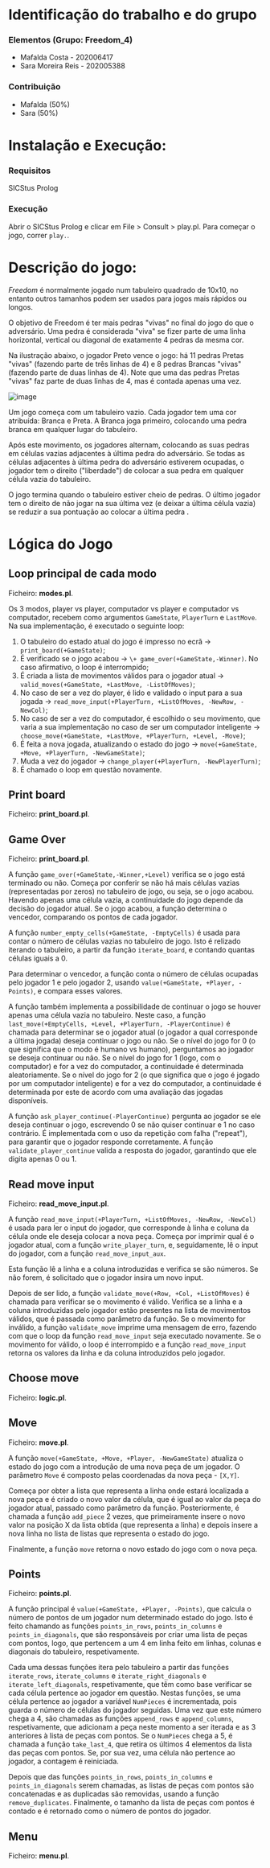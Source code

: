 # Identificação do trabalho e do grupo

### Elementos (Grupo: Freedom_4)

- Mafalda Costa - 202006417
- Sara Moreira Reis - 202005388

### Contribuição
- Mafalda (50%)
- Sara (50%)

# Instalação e Execução:

### Requisitos
SICStus Prolog

### Execução
Abrir o SICStus Prolog e clicar em File > Consult > play.pl. Para começar o jogo, correr `play.`.


# Descrição do jogo:

*Freedom* é normalmente jogado num tabuleiro quadrado de 10x10, no entanto outros tamanhos podem ser usados para jogos mais rápidos ou longos.

O objetivo de Freedom é ter mais pedras "vivas" no final do jogo do que o adversário. Uma pedra é considerada "viva" se fizer parte de uma linha horizontal, vertical ou diagonal de exatamente 4 pedras da mesma cor.

Na ilustração abaixo, o jogador Preto vence o jogo: há 11 pedras Pretas "vivas" (fazendo parte de três linhas de 4) e 8 pedras Brancas "vivas" (fazendo parte de duas linhas de 4). Note que uma das pedras Pretas "vivas" faz parte de duas linhas de 4, mas é contada apenas uma vez.

![image](images/board_example.png)

Um jogo começa com um tabuleiro vazio.
Cada jogador tem uma cor atribuída: Branca e Preta.
A Branca joga primeiro, colocando uma pedra branca em qualquer lugar do tabuleiro.

Após este movimento, os jogadores alternam, colocando as suas pedras em células vazias adjacentes à última pedra do adversário. Se todas as células adjacentes à última pedra do adversário estiverem ocupadas, o jogador tem o direito ("liberdade") de colocar a sua pedra em qualquer célula vazia do tabuleiro.

O jogo termina quando o tabuleiro estiver cheio de pedras. O último jogador tem o direito de não jogar na sua última vez (e deixar a última célula vazia) se reduzir a sua pontuação ao colocar a última pedra .

#  Lógica do Jogo


## Loop principal de cada modo
Ficheiro: **modes.pl**.

Os 3 modos, player vs player, computador vs player e computador vs computador, recebem como argumentos `GameState`, `PlayerTurn` e `LastMove`. Na sua implementação, é executado o seguinte loop:
1) O tabuleiro do estado atual do jogo é impresso no ecrã -> `print_board(+GameState)`;
2) É verificado se o jogo acabou -> `\+ game_over(+GameState,-Winner)`. No caso afirmativo, o loop é interrompido;
3) É criada a lista de movimentos válidos para o jogador atual -> `valid_moves(+GameState, +LastMove, -ListOfMoves)`;
4) No caso de ser a vez do player, é lido e validado o input para a sua jogada -> `read_move_input(+PlayerTurn, +ListOfMoves, -NewRow, -NewCol)`;
5) No caso de ser a vez do computador, é escolhido o seu movimento, que varia a sua implementação no caso de ser um computador inteligente -> `choose_move(+GameState, +LastMove, +PlayerTurn, +Level, -Move)`;
6) É feita a nova jogada, atualizando o estado do jogo -> `move(+GameState, +Move, +PlayerTurn, -NewGameState)`;
7) Muda a vez do jogador -> `change_player(+PlayerTurn, -NewPlayerTurn)`;
8) É chamado o loop em questão novamente.

## Print board
Ficheiro: **print_board.pl**.

## Game Over
Ficheiro: **print_board.pl**.

A função `game_over(+GameState,-Winner,+Level)` verifica se o jogo está terminado ou não.
Começa por conferir se não há mais células vazias (representadas por zeros) no tabuleiro de jogo, ou seja, se o jogo acabou. Havendo apenas uma célula vazia, a continuidade do jogo depende da decisão do jogador atual. Se o jogo acabou, a função determina o vencedor, comparando os pontos de cada jogador.

A função `number_empty_cells(+GameState, -EmptyCells)` é usada para contar o número de células vazias no tabuleiro de jogo. Isto é relizado iterando o tabuleiro, a partir da função `iterate_board`, e contando quantas células iguais a 0.

Para determinar o vencedor, a função conta o número de células ocupadas pelo jogador 1 e pelo jogador 2, usando `value(+GameState, +Player, -Points)`, e compara esses valores.

A função também implementa a possibilidade de continuar o jogo se houver apenas uma célula vazia no tabuleiro. Neste caso, a função `last_move(+EmptyCells, +Level, +PlayerTurn, -PlayerContinue)` é chamada para determinar se o jogador atual (o jogador a qual corresponde a última jogada) deseja continuar o jogo ou não. Se o nível do jogo for 0 (o que significa que o modo é humano vs humano), perguntamos ao jogador se deseja continuar ou não. Se o nível do jogo for 1 (logo, com o computador) e for a vez do computador, a continuidade é determinada aleatoriamente. Se o nível do jogo for 2 (o que significa que o jogo é jogado por um computador inteligente) e for a vez do computador, a continuidade é determinada por este de acordo com uma avaliação das jogadas disponíveis.

A função `ask_player_continue(-PlayerContinue)` pergunta ao jogador se ele deseja continuar o jogo, escrevendo 0 se não quiser continuar e 1 no caso contrário. É implementada com o uso da repetição com falha ("repeat"), para garantir que o jogador responde corretamente. A função `validate_player_continue` valida a resposta do jogador, garantindo que ele digita apenas 0 ou 1.

## Read move input
Ficheiro: **read_move_input.pl**.

A função `read_move_input(+PlayerTurn, +ListOfMoves, -NewRow, -NewCol)` é usada para ler o input do jogador, que corresponde à linha e coluna da célula onde ele deseja colocar a nova peça. Começa por imprimir qual é o jogador atual, com a função `write_player_turn`, e, seguidamente, lê o input do jogador, com a função `read_move_input_aux`.

Esta função lê a linha e a coluna introduzidas e verifica se são números. Se não forem, é solicitado que o jogador insira um novo input.

Depois de ser lido, a função `validate_move(+Row, +Col, +ListOfMoves)` é chamada para verificar se o movimento é válido. Verifica se a linha e a coluna introduzidas pelo jogador estão presentes na lista de movimentos válidos, que é passada como parâmetro da função. Se o movimento for inválido, a função `validate_move` imprime uma mensagem de erro, fazendo com que o loop da função `read_move_input` seja executado novamente. Se o movimento for válido, o loop é interrompido e a função `read_move_input` retorna os valores da linha e da coluna introduzidos pelo jogador.


## Choose move
Ficheiro: **logic.pl**.

## Move
Ficheiro: **move.pl**.

A função `move(+GameState, +Move, +Player, -NewGameState)` atualiza o estado do jogo com a introdução de uma nova peça de um jogador. 
O parâmetro `Move` é composto pelas coordenadas da nova peça - `[X,Y]`. 

Começa por obter a lista que representa a linha onde estará localizada a nova peça e é criado o novo valor da célula, que é igual ao valor da peça do jogador atual, passado como parâmetro da função. Posteriormente, é chamada a função `add_piece` 2 vezes, que primeiramente insere o novo valor na posição X da lista obtida (que representa a linha) e depois insere a nova linha no lista de listas que representa o estado do jogo.

Finalmente, a função `move` retorna o novo estado do jogo com o nova peça.

## Points
Ficheiro: **points.pl**.

A função principal é `value(+GameState, +Player, -Points)`, que calcula o número de pontos de um jogador num determinado estado do jogo. Isto é feito chamando as funções `points_in_rows`, `points_in_columns` e `points_in_diagonals`, que são responsáveis por criar uma lista de peças com pontos, logo, que pertencem a um 4 em linha feito em linhas, colunas e diagonais do tabuleiro, respetivamente.

Cada uma dessas funções itera pelo tabuleiro a partir das funções `iterate_rows`, `iterate_columns` e `iterate_right_diagonals` e `iterate_left_diagonals`, respetivamente, que têm como base verificar se cada célula pertence ao jogador em questão. Nestas funções, se uma célula pertence ao jogador a variável `NumPieces` é incrementada, pois guarda o número de células do jogador seguidas. Uma vez que este número chega a 4, são chamadas as funções `append_rows` e `append_columns`, respetivamente, que adicionam a peça neste momento a ser iterada e as 3 anteriores à lista de peças com pontos. Se o `NumPieces` chega a 5, é chamada a função `take_last_4`, que retira os últimos 4 elementos da lista das peças com pontos. Se, por sua vez, uma célula não pertence ao jogador, a contagem é reiniciada.

Depois que das funções `points_in_rows`, `points_in_columns` e `points_in_diagonals` serem chamadas, as listas de peças com pontos são concatenadas e as duplicadas são removidas, usando a função `remove_duplicates`. Finalmente, o tamanho da lista de peças com pontos é contado e é retornado como o número de pontos do jogador.

## Menu
Ficheiro: **menu.pl**.
